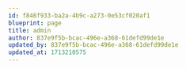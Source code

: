 ```yaml
---
id: f846f933-ba2a-4b9c-a273-0e53cf020af1
blueprint: page
title: admin
author: 837e9f5b-bcac-496e-a368-61defd99de1e
updated_by: 837e9f5b-bcac-496e-a368-61defd99de1e
updated_at: 1713210575
---
```


